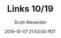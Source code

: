 ---
layout: podcast
title: "Links 10/19"
author: Scott Alexander
description: https://slatestarcodex.com/2019/10/07/links-10-19/
date: 2019-10-07 21:53:00 PDT
length: 3626303
duration: 906
guid: links-10-19
---